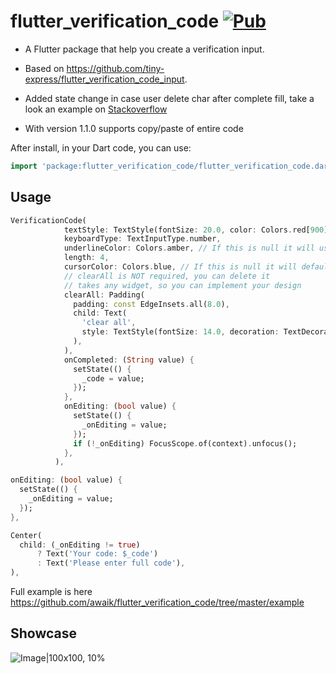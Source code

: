 # flutter_verification_code [![Pub](https://img.shields.io/pub/v/flutter_verification_code.svg)](https://pub.dev/packages/flutter_verification_code)

- A Flutter package that help you create a verification input.

- Based on https://github.com/tiny-express/flutter_verification_code_input.

- Added state change in case user delete char after complete fill, take a look an example on [Stackoverflow](https://stackoverflow.com/questions/59005381/how-to-know-when-user-delete-the-input-in-verificationcodeinput-flutter/59006077#59006077)

- With version 1.1.0 supports copy/paste of entire code

After install, in your Dart code, you can use:

```dart
import 'package:flutter_verification_code/flutter_verification_code.dart';
```

## Usage

```dart
VerificationCode(
            textStyle: TextStyle(fontSize: 20.0, color: Colors.red[900]),
            keyboardType: TextInputType.number,
            underlineColor: Colors.amber, // If this is null it will use primaryColor: Colors.red from Theme
            length: 4,
            cursorColor: Colors.blue, // If this is null it will default to the ambient
            // clearAll is NOT required, you can delete it
            // takes any widget, so you can implement your design
            clearAll: Padding(
              padding: const EdgeInsets.all(8.0),
              child: Text(
                'clear all',
                style: TextStyle(fontSize: 14.0, decoration: TextDecoration.underline, color: Colors.blue[700]),
              ),
            ),
            onCompleted: (String value) {
              setState(() {
                _code = value;
              });
            },
            onEditing: (bool value) {
              setState(() {
                _onEditing = value;
              });
              if (!_onEditing) FocusScope.of(context).unfocus();
            },
          ),
```

```dart
onEditing: (bool value) {
  setState(() {
    _onEditing = value;
  });
},
```

```dart
Center(
  child: (_onEditing != true)
      ? Text('Your code: $_code')
      : Text('Please enter full code'),
),
```

Full example is here https://github.com/awaik/flutter_verification_code/tree/master/example

## Showcase


![Image|100x100, 10%](show_case_v2.gif)


